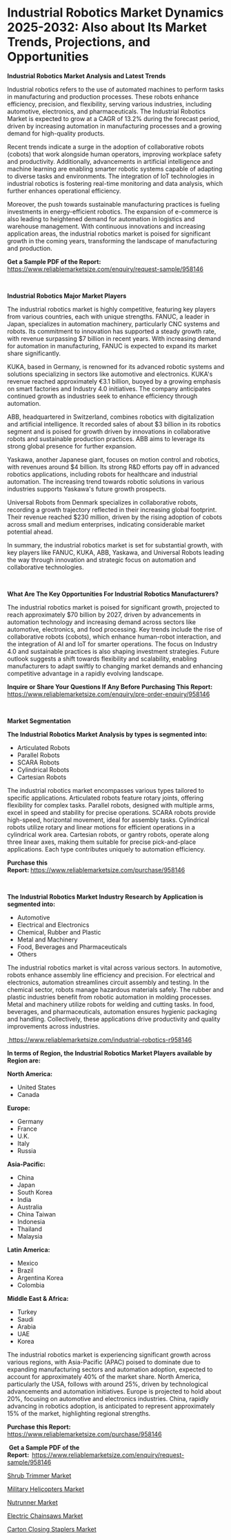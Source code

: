 <p><h1>Industrial Robotics Market Dynamics 2025-2032: Also about Its Market Trends, Projections, and Opportunities</h1></p><p><strong>Industrial Robotics Market Analysis and Latest Trends</strong></p>
<p><p>Industrial robotics refers to the use of automated machines to perform tasks in manufacturing and production processes. These robots enhance efficiency, precision, and flexibility, serving various industries, including automotive, electronics, and pharmaceuticals. The Industrial Robotics Market is expected to grow at a CAGR of 13.2% during the forecast period, driven by increasing automation in manufacturing processes and a growing demand for high-quality products.</p><p>Recent trends indicate a surge in the adoption of collaborative robots (cobots) that work alongside human operators, improving workplace safety and productivity. Additionally, advancements in artificial intelligence and machine learning are enabling smarter robotic systems capable of adapting to diverse tasks and environments. The integration of IoT technologies in industrial robotics is fostering real-time monitoring and data analysis, which further enhances operational efficiency.</p><p>Moreover, the push towards sustainable manufacturing practices is fueling investments in energy-efficient robotics. The expansion of e-commerce is also leading to heightened demand for automation in logistics and warehouse management. With continuous innovations and increasing application areas, the industrial robotics market is poised for significant growth in the coming years, transforming the landscape of manufacturing and production.</p></p>
<p><strong>Get a Sample PDF of the Report:&nbsp;</strong> <a href="https://www.reliablemarketsize.com/enquiry/request-sample/958146?utm_campaign=2095&utm_medium=2&utm_source=Github&utm_content=ia&utm_term=10042025&utm_id=industrial-robotics">https://www.reliablemarketsize.com/enquiry/request-sample/958146</a></p>
<p>&nbsp;</p>
<p><strong>Industrial Robotics Major Market Players</strong></p>
<p><p>The industrial robotics market is highly competitive, featuring key players from various countries, each with unique strengths. FANUC, a leader in Japan, specializes in automation machinery, particularly CNC systems and robots. Its commitment to innovation has supported a steady growth rate, with revenue surpassing $7 billion in recent years. With increasing demand for automation in manufacturing, FANUC is expected to expand its market share significantly.</p><p>KUKA, based in Germany, is renowned for its advanced robotic systems and solutions specializing in sectors like automotive and electronics. KUKA's revenue reached approximately €3.1 billion, buoyed by a growing emphasis on smart factories and Industry 4.0 initiatives. The company anticipates continued growth as industries seek to enhance efficiency through automation.</p><p>ABB, headquartered in Switzerland, combines robotics with digitalization and artificial intelligence. It recorded sales of about $3 billion in its robotics segment and is poised for growth driven by innovations in collaborative robots and sustainable production practices. ABB aims to leverage its strong global presence for further expansion.</p><p>Yaskawa, another Japanese giant, focuses on motion control and robotics, with revenues around $4 billion. Its strong R&D efforts pay off in advanced robotics applications, including robots for healthcare and industrial automation. The increasing trend towards robotic solutions in various industries supports Yaskawa's future growth prospects.</p><p>Universal Robots from Denmark specializes in collaborative robots, recording a growth trajectory reflected in their increasing global footprint. Their revenue reached $230 million, driven by the rising adoption of cobots across small and medium enterprises, indicating considerable market potential ahead.</p><p>In summary, the industrial robotics market is set for substantial growth, with key players like FANUC, KUKA, ABB, Yaskawa, and Universal Robots leading the way through innovation and strategic focus on automation and collaborative technologies.</p></p>
<p>&nbsp;</p>
<p><strong>What Are The Key Opportunities For Industrial Robotics Manufacturers?</strong></p>
<p><p>The industrial robotics market is poised for significant growth, projected to reach approximately $70 billion by 2027, driven by advancements in automation technology and increasing demand across sectors like automotive, electronics, and food processing. Key trends include the rise of collaborative robots (cobots), which enhance human-robot interaction, and the integration of AI and IoT for smarter operations. The focus on Industry 4.0 and sustainable practices is also shaping investment strategies. Future outlook suggests a shift towards flexibility and scalability, enabling manufacturers to adapt swiftly to changing market demands and enhancing competitive advantage in a rapidly evolving landscape.</p></p>
<p><strong>Inquire or Share Your Questions If Any Before Purchasing This Report:</strong> <a href="https://www.reliablemarketsize.com/enquiry/pre-order-enquiry/958146?utm_campaign=2095&utm_medium=2&utm_source=Github&utm_content=ia&utm_term=10042025&utm_id=industrial-robotics">https://www.reliablemarketsize.com/enquiry/pre-order-enquiry/958146</a></p>
<p>&nbsp;</p>
<p><strong>Market Segmentation</strong></p>
<p><strong>The Industrial Robotics Market Analysis by types is segmented into:</strong></p>
<p><ul><li>Articulated Robots</li><li>Parallel Robots</li><li>SCARA Robots</li><li>Cylindrical Robots</li><li>Cartesian Robots</li></ul></p>
<p><p>The industrial robotics market encompasses various types tailored to specific applications. Articulated robots feature rotary joints, offering flexibility for complex tasks. Parallel robots, designed with multiple arms, excel in speed and stability for precise operations. SCARA robots provide high-speed, horizontal movement, ideal for assembly tasks. Cylindrical robots utilize rotary and linear motions for efficient operations in a cylindrical work area. Cartesian robots, or gantry robots, operate along three linear axes, making them suitable for precise pick-and-place applications. Each type contributes uniquely to automation efficiency.</p></p>
<p><strong>Purchase this Report:&nbsp;</strong><a href="https://www.reliablemarketsize.com/purchase/958146?utm_campaign=2095&utm_medium=2&utm_source=Github&utm_content=ia&utm_term=10042025&utm_id=industrial-robotics">https://www.reliablemarketsize.com/purchase/958146</a></p>
<p>&nbsp;</p>
<p><strong>The Industrial Robotics Market Industry Research by Application is segmented into:</strong></p>
<p><ul><li>Automotive</li><li>Electrical and Electronics</li><li>Chemical, Rubber and Plastic</li><li>Metal and Machinery</li><li>Food, Beverages and Pharmaceuticals</li><li>Others</li></ul></p>
<p><p>The industrial robotics market is vital across various sectors. In automotive, robots enhance assembly line efficiency and precision. For electrical and electronics, automation streamlines circuit assembly and testing. In the chemical sector, robots manage hazardous materials safely. The rubber and plastic industries benefit from robotic automation in molding processes. Metal and machinery utilize robots for welding and cutting tasks. In food, beverages, and pharmaceuticals, automation ensures hygienic packaging and handling. Collectively, these applications drive productivity and quality improvements across industries.</p></p>
<p><a href="https://www.reliablemarketsize.com/industrial-robotics-r958146?utm_campaign=2095&utm_medium=2&utm_source=Github&utm_content=ia&utm_term=10042025&utm_id=industrial-robotics">&nbsp;https://www.reliablemarketsize.com/industrial-robotics-r958146</a></p>
<p><strong>In terms of Region, the Industrial Robotics Market Players available by Region are:</strong></p>
<p>
    <p> <strong> North America: </strong>
        <ul>
            <li>United States</li>
            <li>Canada</li>
        </ul>
        </p> 
    <p> <strong> Europe: </strong>
        <ul>
            <li>Germany</li>
            <li>France</li>
            <li>U.K.</li>
            <li>Italy</li>
            <li>Russia</li>
        </ul>
        </p> 
    <p> <strong> Asia-Pacific: </strong>
        <ul>
            <li>China</li>
            <li>Japan</li>
            <li>South Korea</li>
            <li>India</li>
            <li>Australia</li>
            <li>China Taiwan</li>
            <li>Indonesia</li>
            <li>Thailand</li>
            <li>Malaysia</li>
        </ul>
        </p> 
    <p> <strong> Latin America: </strong>
        <ul>
            <li>Mexico</li>
            <li>Brazil</li>
            <li>Argentina Korea</li>
            <li>Colombia</li>
        </ul>
        </p> 
    <p> <strong> Middle East & Africa: </strong>
        <ul>
            <li>Turkey</li>
            <li>Saudi</li>
            <li>Arabia</li>
            <li>UAE</li>
            <li>Korea</li>
        </ul>
    </p>
    </p>
<p><p>The industrial robotics market is experiencing significant growth across various regions, with Asia-Pacific (APAC) poised to dominate due to expanding manufacturing sectors and automation adoption, expected to account for approximately 40% of the market share. North America, particularly the USA, follows with around 25%, driven by technological advancements and automation initiatives. Europe is projected to hold about 20%, focusing on automotive and electronics industries. China, rapidly advancing in robotics adoption, is anticipated to represent approximately 15% of the market, highlighting regional strengths.</p></p>
<p><strong>Purchase this Report: </strong><a href="https://www.reliablemarketsize.com/purchase/958146?utm_campaign=2095&utm_medium=2&utm_source=Github&utm_content=ia&utm_term=10042025&utm_id=industrial-robotics">https://www.reliablemarketsize.com/purchase/958146</a></p>
<p>&nbsp;<strong>Get a Sample PDF of the Report:&nbsp;&nbsp;</strong><a href="https://www.reliablemarketsize.com/enquiry/request-sample/958146?utm_campaign=2095&utm_medium=2&utm_source=Github&utm_content=ia&utm_term=10042025&utm_id=industrial-robotics">https://www.reliablemarketsize.com/enquiry/request-sample/958146</a></p>
<p><strong></strong></p>
<p><p><a href="https://github.com/godutetraeva/Market-Research-Report-List-1/blob/main/shrub-trimmer-market.md?utm_campaign=2095&utm_medium=2&utm_source=Github&utm_content=ia&utm_term=10042025&utm_id=industrial-robotics">Shrub Trimmer Market</a></p><p><a href="https://github.com/kirstejuvet/Market-Research-Report-List-1/blob/main/military-helicopters-market.md?utm_campaign=2095&utm_medium=2&utm_source=Github&utm_content=ia&utm_term=10042025&utm_id=industrial-robotics">Military Helicopters Market</a></p><p><a href="https://github.com/hamremunazm4/Market-Research-Report-List-1/blob/main/nutrunner-market.md?utm_campaign=2095&utm_medium=2&utm_source=Github&utm_content=ia&utm_term=10042025&utm_id=industrial-robotics">Nutrunner Market</a></p><p><a href="https://github.com/jhoonatsev/Market-Research-Report-List-1/blob/main/electric-chainsaws-market.md?utm_campaign=2095&utm_medium=2&utm_source=Github&utm_content=ia&utm_term=10042025&utm_id=industrial-robotics">Electric Chainsaws Market</a></p><p><a href="https://github.com/boccalyver5k/Market-Research-Report-List-1/blob/main/carton-closing-staplers-market.md?utm_campaign=2095&utm_medium=2&utm_source=Github&utm_content=ia&utm_term=10042025&utm_id=industrial-robotics">Carton Closing Staplers Market</a></p></p>